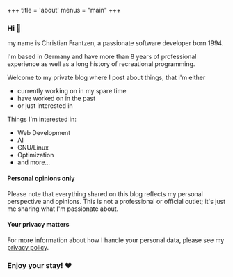 +++
title = 'about'
menus = "main"
+++

### Hi :wave:

my name is Christian Frantzen, a passionate software developer born 1994.

I'm based in Germany and have more than 8 years of professional experience as well as a long history of recreational programming.

Welcome to my private blog where I post about things, 
that I'm either
- currently working on in my spare time
- have worked on in the past
- or just interested in

Things I'm interested in:
- Web Development
- AI
- GNU/Linux
- Optimization
- and more...

#### Personal opinions only

Please note that everything shared on this blog reflects my personal perspective and opinions. This is not a professional or official outlet; it's just me sharing what I'm passionate about.

#### Your privacy matters

For more information about how I handle your personal data,
please see my [privacy policy](/posts/privacy).

### Enjoy your stay! :heart:
